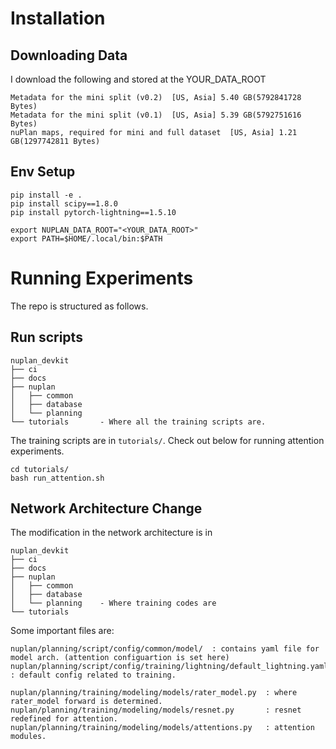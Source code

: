 
# Installation 


## Downloading Data

I download the following and stored at the YOUR_DATA_ROOT

```
Metadata for the mini split (v0.2)  [US, Asia] 5.40 GB(5792841728 Bytes)
Metadata for the mini split (v0.1)  [US, Asia] 5.39 GB(5792751616 Bytes) 
nuPlan maps, required for mini and full dataset  [US, Asia] 1.21 GB(1297742811 Bytes)
```

## Env Setup

```
pip install -e .
pip install scipy==1.8.0
pip install pytorch-lightning==1.5.10

export NUPLAN_DATA_ROOT="<YOUR_DATA_ROOT>"
export PATH=$HOME/.local/bin:$PATH
```

# Running Experiments
The repo is structured as follows. 

## Run scripts
```
nuplan_devkit
├── ci              
├── docs            
├── nuplan          
│   ├── common      
│   ├── database    
│   └── planning    
└── tutorials       - Where all the training scripts are.
```
The training scripts are in `tutorials/`.
Check out below for running attention experiments.
```
cd tutorials/
bash run_attention.sh
```

## Network Architecture Change
The modification in the network architecture is in

```
nuplan_devkit
├── ci              
├── docs            
├── nuplan          
│   ├── common      
│   ├── database    
│   └── planning    - Where training codes are    
└── tutorials      
```

Some important files are:
```
nuplan/planning/script/config/common/model/  : contains yaml file for model arch. (attention configuartion is set here)
nuplan/planning/script/config/training/lightning/default_lightning.yaml  : default config related to training. 

nuplan/planning/training/modeling/models/rater_model.py  : where rater_model forward is determined.
nuplan/planning/training/modeling/models/resnet.py       : resnet redefined for attention.
nuplan/planning/training/modeling/models/attentions.py   : attention modules.
```